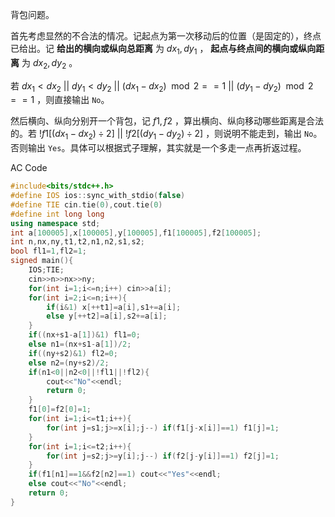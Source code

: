 背包问题。

首先考虑显然的不合法的情况。记起点为第一次移动后的位置（是固定的），终点已给出。记 **给出的横向或纵向总距离** 为 $dx_1,dy_1$ ， **起点与终点间的横向或纵向距离** 为 $dx_2,dy_2$ 。

若 $dx_1<dx_2\ ||\ dy_1<dy_2\ ||$ $(dx_1-dx_2)\mod 2==1\ ||\ (dy_1-dy_2)\mod 2==1$ ，则直接输出 `No`。

然后横向、纵向分别开一个背包，记 $f1,f2$ ，算出横向、纵向移动哪些距离是合法的。若 $!f1[(dx_1-dx_2)\div 2]\ ||\ !f2[(dy_1-dy_2)\div 2]$ ，则说明不能走到，输出 `No`。否则输出 `Yes`。具体可以根据式子理解，其实就是一个多走一点再折返过程。

AC Code

```c++
#include<bits/stdc++.h>
#define IOS ios::sync_with_stdio(false)
#define TIE cin.tie(0),cout.tie(0) 
#define int long long
using namespace std;
int a[100005],x[100005],y[100005],f1[100005],f2[100005];
int n,nx,ny,t1,t2,n1,n2,s1,s2;
bool fl1=1,fl2=1;
signed main(){
	IOS;TIE;
	cin>>n>>nx>>ny;
	for(int i=1;i<=n;i++) cin>>a[i];
	for(int i=2;i<=n;i++){
		if(i&1) x[++t1]=a[i],s1+=a[i];
		else y[++t2]=a[i],s2+=a[i];
	}
	if((nx+s1-a[1])&1) fl1=0;
	else n1=(nx+s1-a[1])/2;
	if((ny+s2)&1) fl2=0;
	else n2=(ny+s2)/2;
	if(n1<0||n2<0||!fl1||!fl2){
		cout<<"No"<<endl;
		return 0;
	}
	f1[0]=f2[0]=1;
	for(int i=1;i<=t1;i++){
		for(int j=s1;j>=x[i];j--) if(f1[j-x[i]]==1) f1[j]=1;
	}
	for(int i=1;i<=t2;i++){
		for(int j=s2;j>=y[i];j--) if(f2[j-y[i]]==1) f2[j]=1;
	}	
	if(f1[n1]==1&&f2[n2]==1) cout<<"Yes"<<endl;
	else cout<<"No"<<endl;
	return 0;
}
```

